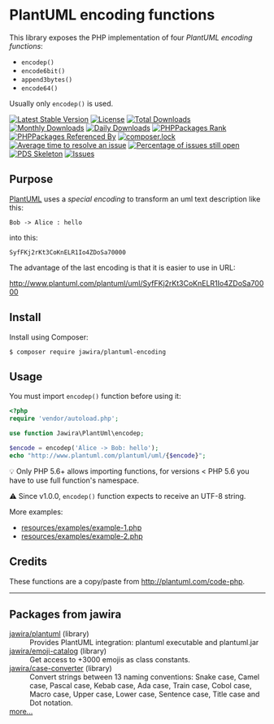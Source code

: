 PlantUML encoding functions
=========================== 

This library exposes the PHP implementation of four *PlantUML encoding functions*:

- `encodep()`
- `encode6bit()`
- `append3bytes()`
- `encode64()`

Usually only `encodep()` is used.

[![Latest Stable Version](https://poser.pugx.org/jawira/plantuml-encoding/v/stable)](https://packagist.org/packages/jawira/plantuml-encoding)
[![License](https://poser.pugx.org/jawira/plantuml-encoding/license)](https://packagist.org/packages/jawira/plantuml-encoding)
[![Total Downloads](https://poser.pugx.org/jawira/plantuml-encoding/downloads)](https://packagist.org/packages/jawira/plantuml-encoding)
[![Monthly Downloads](https://poser.pugx.org/jawira/plantuml-encoding/d/monthly)](https://packagist.org/packages/jawira/plantuml-encoding)
[![Daily Downloads](https://poser.pugx.org/jawira/plantuml-encoding/d/daily)](https://packagist.org/packages/jawira/plantuml-encoding)
[![PHPPackages Rank](http://phppackages.org/p/jawira/plantuml-encoding/badge/rank.svg)](http://phppackages.org/p/jawira/plantuml-encoding)
[![PHPPackages Referenced By](http://phppackages.org/p/jawira/plantuml-encoding/badge/referenced-by.svg)](http://phppackages.org/p/jawira/plantuml-encoding)
[![composer.lock](https://poser.pugx.org/jawira/plantuml-encoding/composerlock)](https://packagist.org/packages/jawira/plantuml-encoding)
[![Average time to resolve an issue](http://isitmaintained.com/badge/resolution/jawira/plantuml-encoding.svg)](http://isitmaintained.com/project/jawira/plantuml-encoding "Average time to resolve an issue")
[![Percentage of issues still open](http://isitmaintained.com/badge/open/jawira/plantuml-encoding.svg)](http://isitmaintained.com/project/jawira/plantuml-encoding "Percentage of issues still open")
[![PDS Skeleton](https://img.shields.io/badge/pds-skeleton-blue.svg?style=flat-square)](https://github.com/php-pds/skeleton)
[![Issues](https://img.shields.io/github/issues/jawira/plantuml-encoding.svg?label=HuBoard&color=694DC2)](https://huboard.com/jawira/plantuml-encoding)

Purpose
-------

[PlantUML] uses a _special encoding_ to transform an uml text description like 
this:

```plantuml
Bob -> Alice : hello
```

into this:

```
SyfFKj2rKt3CoKnELR1Io4ZDoSa70000
```

The advantage of the last encoding is that it is easier to use in URL:

<http://www.plantuml.com/plantuml/uml/SyfFKj2rKt3CoKnELR1Io4ZDoSa70000>

Install
-------

Install using Composer:

```console
$ composer require jawira/plantuml-encoding
```

Usage
-----

You must import `encodep()` function before using it:

```php
<?php
require 'vendor/autoload.php';

use function Jawira\PlantUml\encodep;

$encode = encodep('Alice -> Bob: hello');
echo "http://www.plantuml.com/plantuml/uml/{$encode}";
```

💡 Only PHP 5.6+ allows importing functions, for versions < PHP 5.6 you have to
use full function's namespace.

⚠️ Since v1.0.0, `encodep()` function expects to receive an UTF-8 string.

More examples:

- [resources/examples/example-1.php]()
- [resources/examples/example-2.php]()

Credits
-------

These functions are a copy/paste from <http://plantuml.com/code-php>.

***

Packages from jawira
--------------------

<dl>

<dt><a href="https://packagist.org/packages/jawira/plantuml">jawira/plantuml</a> (library)</dt>
<dd>Provides PlantUML integration: plantuml executable and plantuml.jar</dd>

<dt><a href="https://packagist.org/packages/jawira/emoji-catalog">jawira/emoji-catalog</a> (library)</dt>
<dd>Get access to +3000 emojis as class constants.</dd>

<dt><a href="https://packagist.org/packages/jawira/case-converter">jawira/case-converter</a> (library)</dt>
<dd>Convert strings between 13 naming conventions: Snake case, Camel case,
  Pascal case, Kebab case, Ada case, Train case, Cobol case, Macro case,
  Upper case, Lower case, Sentence case, Title case and Dot notation.
</dd>

<dt><a href="https://packagist.org/packages/jawira/">more...</a></dt>
</dl>

[PlantUML]: http://plantuml.com/
